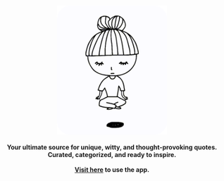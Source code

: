 <p align="center">
  <a href="https://mgks.github.io/zen/"><img width="250" src="https://raw.githubusercontent.com/mgks/mgks/main/res/zen.gif" ref="Zen by QTQR8R - http://www.ivyiby.com/zen"></a>
  <br/><br/>
  <b>Your ultimate source for unique, witty, and thought-provoking quotes. Curated, categorized, and ready to inspire.</b>
  <br/><br/>
  <b><a href="https://mgks.github.io/zen/">Visit here</a> to use the app.</b>
</p>
